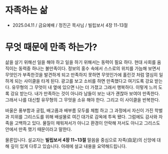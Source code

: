 # 자족하는 삶
* 2025.04.11 / 금요예배 / 정진곤 목사님 / 빌립보서 4장 11-13절

# 무엇 때문에 만족 하는가? 
삶을 살기 위해선 일을 해야 하고 일을 하기 위해서는 동력이 필요 하다. 현대 사회를 움직이는 동력중 하나는 불만족이다. 정보의 홍수 속에서 스스로의 위치를 가늠해 보면서 무엇인가 부족한것을 발견하게 되고 만족하지 못하면 무엇인가에 홀린것 처럼 열심히 일 하게 되는 사이클을 타게 된다. 광고를 보고 소비를 하면 만족했다고 여기도록 강요 받는다. 유무형의 그 무엇이 내 옆에 있으면 나는 더 가졌고 그래서 행복하다. 이렇게 느끼 도록 강요 받는다. 내가 만족하는 것이 아니라 남들이 보는 내가 괜찮아 보여야 만족한다. 그래서 나를 대신할 유무형의 그 무엇을 소유 해야 한다. 그리고 이 사이클을 반복한다.

바울은 풍부함과 궁핍, 배고픔과 배부름 모두를 체험 하고 그 과정에서 자신이 가진 학벌과 지위를 그리스도를 위해 배설물로 여긴 대가로 감옥에 투옥 됐다. 그럼에도 감사와 자족을 고백하고 있다. 물질이 채워져서가 아니고 환경이 안락해 저서도 아니고 그리스도 안에서 만족 했기 때문이라고 말한다.   

물론입니다. 설교자는 **빌립보서 4장 11~13절** 말씀을 중심으로 자족(自足)의 신앙에 대해 깊이 있게 다루고 있습니다. 아래에 설교 내용을 요약해드립니다.
